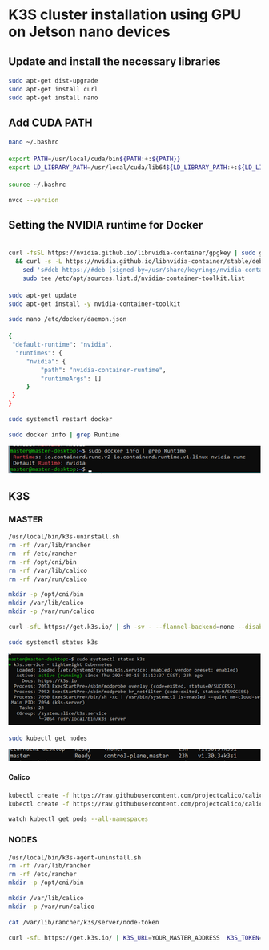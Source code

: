 # K3S cluster installation using GPU on Jetson nano devices

## Update and install the necessary libraries
```bash
sudo apt-get dist-upgrade
sudo apt-get install curl
sudo apt-get install nano
```

## Add CUDA PATH
```bash
nano ~/.bashrc

export PATH=/usr/local/cuda/bin${PATH:+:${PATH}}
export LD_LIBRARY_PATH=/usr/local/cuda/lib64${LD_LIBRARY_PATH:+:${LD_LIBRARY_PATH}}

source ~/.bashrc
```

```bash
nvcc --version
```

## Setting the NVIDIA runtime for Docker
```bash

curl -fsSL https://nvidia.github.io/libnvidia-container/gpgkey | sudo gpg --dearmor -o /usr/share/keyrings/nvidia-container-toolkit-keyring.gpg \
  && curl -s -L https://nvidia.github.io/libnvidia-container/stable/deb/nvidia-container-toolkit.list | \
    sed 's#deb https://#deb [signed-by=/usr/share/keyrings/nvidia-container-toolkit-keyring.gpg] https://#g' | \
    sudo tee /etc/apt/sources.list.d/nvidia-container-toolkit.list

sudo apt-get update
sudo apt-get install -y nvidia-container-toolkit

```

```bash
sudo nano /etc/docker/daemon.json

{
 "default-runtime": "nvidia",
  "runtimes": {
     "nvidia": {
         "path": "nvidia-container-runtime",
         "runtimeArgs": []
     }
 }
}
```

```bash
sudo systemctl restart docker
```

```bash
sudo docker info | grep Runtime
```

![Runtime result](/images/nvidia-runtime.png)

## K3S

### MASTER
```bash
/usr/local/bin/k3s-uninstall.sh
rm -rf /var/lib/rancher
rm -rf /etc/rancher
rm -rf /opt/cni/bin
rm -rf /var/lib/calico
rm -rf /var/run/calico
```

```bash
mkdir -p /opt/cni/bin
mkdir /var/lib/calico
mkdir -p /var/run/calico
```

```bash
curl -sfL https://get.k3s.io/ | sh -sv - --flannel-backend=none --disable-network-policy --write-kubeconfig-mode 644 --node-name master --cluster-cidr=10.42.0.0/16 --docker
```

```bash
sudo systemctl status k3s
```
![K3S running](/images/k3s-running.png)

```bash
sudo kubectl get nodes
```
![Control plane ready](/images/control-plane-ready.png)

#### Calico
```bash
kubectl create -f https://raw.githubusercontent.com/projectcalico/calico/v3.28.0/manifests/tigera-operator.yaml
kubectl create -f https://raw.githubusercontent.com/projectcalico/calico/v3.28.0/manifests/custom-resources.yaml
```

```bash
watch kubectl get pods --all-namespaces
```

### NODES

```bash
/usr/local/bin/k3s-agent-uninstall.sh
rm -rf /var/lib/rancher
rm -rf /etc/rancher
mkdir -p /opt/cni/bin
```

```bash
mkdir /var/lib/calico
mkdir -p /var/run/calico
```

```bash
cat /var/lib/rancher/k3s/server/node-token
```

```bash
curl -sfL https://get.k3s.io/ | K3S_URL=YOUR_MASTER_ADDRESS  K3S_TOKEN=$ K3S_MASTER_TOKEN INSTALL_K3S_EXEC="--docker" sh -
```